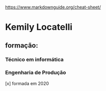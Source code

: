 https://www.markdownguide.org/cheat-sheet/

# Kemily Locatelli

## formação:

### Técnico em informática
### Engenharia de Produção
 [x]    formada em 2020
 


